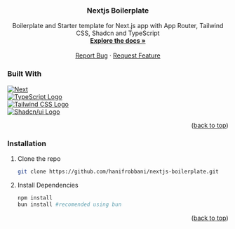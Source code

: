 <a id="readme-top"></a>


<div align="center">
  

<h3 align="center">Nextjs Boilerplate</h3>

  <p align="center">
    Boilerplate and Starter template for Next.js app with App Router, Tailwind CSS, Shadcn and TypeScript
    <br />
    <a href="https://github.com/hanifrobbani/nextjs-boilerplate"><strong>Explore the docs »</strong></a>
    <br />
    <br />
    <a href="https://github.com/hanifrobbani/nextjs-boilerplate/issues/new?labels=bug&template=bug-report---.md">Report Bug</a>
    &middot;
    <a href="https://github.com/hanifrobbani/nextjs-boilerplate/issues/new?labels=enhancement&template=feature-request---.md">Request Feature</a>
  </p>
</div>


### Built With

[![Next](https://img.shields.io/badge/next.js-000000?style=for-the-badge&logo=nextdotjs&logoColor=white)](https://nextjs.org)</br>
[![TypeScript Logo](https://img.shields.io/badge/TypeScript-007ACC?style=for-the-badge&logo=typescript&logoColor=white)](https://www.typescriptlang.org/)</br>
[![Tailwind CSS Logo](https://img.shields.io/badge/Tailwind_CSS-06B6D4?style=for-the-badge&logo=tailwind-css&logoColor=white)](https://tailwindcss.com/)</br>
[![Shadcn/ui Logo](https://img.shields.io/badge/shadcn%2Fui-000000?style=for-the-badge&logo=vercel&logoColor=white)](https://ui.shadcn.com/)

<p align="right">(<a href="#readme-top">back to top</a>)</p>


### Installation

1. Clone the repo
   ```sh
   git clone https://github.com/hanifrobbani/nextjs-boilerplate.git
   ```
2. Install Dependencies
   ```sh
   npm install
   bun install #recomended using bun
   ```

<p align="right">(<a href="#readme-top">back to top</a>)</p>
